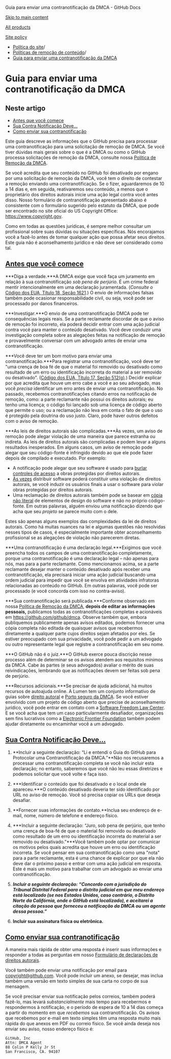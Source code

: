 Guia para enviar uma contranotificação da DMCA - GitHub Docs

[Skip to main content](#main-content)

[All products](/pt)

[Site policy](/site-policy)

* [Política do site](/pt/site-policy)/
* [Políticas de remoção de conteúdo](/pt/site-policy/content-removal-policies)/
* [Guia para enviar uma contranotificação da DMCA](/pt/site-policy/content-removal-policies/guide-to-submitting-a-dmca-counter-notice)

Guia para enviar uma contranotificação da DMCA
==========

Neste artigo
----------

* [Antes que você comece](#before-you-start)
* [Sua Contra Notificação Deve...](#your-counter-notice-must)
* [Como enviar sua contranotificação](#how-to-submit-your-counter-notice)

Este guia descreve as informações que o GitHub precisa para processar uma contranotificação para uma solicitação de remoção de DMCA. Se você tiver dúvidas mais gerais sobre o que é a DMCA ou como o GitHub processa solicitações de remoção da DMCA, consulte nossa [Política de Remoção da DMCA](/pt/site-policy/content-removal-policies/dmca-takedown-policy).

Se você acredita que seu conteúdo no GitHub foi desativado por engano por uma solicitação de remoção da DMCA, você tem o direito de contestar a remoção enviando uma contranotificação. Se o fizer, aguardaremos de 10 a 14 dias e, em seguida, reativaremos seu conteúdo, a menos que o proprietário dos direitos autorais inicie uma ação legal contra você antes disso. Nosso formulário de contranotificação apresentado abaixo é consistente com o formulário sugerido pelo estatuto da DMCA, que pode ser encontrado no site oficial do US Copyright Office: <https://www.copyright.gov>.

Como em todas as questões jurídicas, é sempre melhor consultar um profissional sobre suas dúvidas ou situações específicas. Nós encorajamos você a fazê-lo antes de tomar qualquer ação que possa afetar seus direitos. Este guia não é aconselhamento jurídico e não deve ser considerado como tal.

[Antes que você comece](#before-you-start)
----------

***Diga a verdade.***A DMCA exige que você faça um juramento em relação à sua contranotificação *sob pena de perjúrio*. É um crime federal mentir intencionalmente em uma declaração juramentada. (*Consulte o* [Código dos EUA, Título 18, Seção 1621](https://www.gpo.gov/fdsys/pkg/USCODE-2011-title18/html/USCODE-2011-title18-partI-chap79-sec1621.htm).) O envio de informações falsas também pode ocasionar responsabilidade civil, ou seja, você pode ser processado por danos financeiros.

***Investigar.***O envio de uma contranotificação DMCA pode ter consequências legais reais. Se a parte reclamante discordar de que o aviso de remoção foi incorreto, ela poderá decidir entrar com uma ação judicial contra você para manter o conteúdo desativado. Você deve conduzir uma investigação completa sobre as alegações feitas na notificação de remoção e provavelmente conversar com um advogado antes de enviar uma contranotificação.

***Você deve ter um bom motivo para enviar uma contranotificação.***Para registrar uma contranotificação, você deve ter "uma crença de boa fé de que o material foi removido ou desativado como resultado de um erro ou identificação incorreta do material a ser removido ou desativado". ([Código dos EUA, Título 17, Seção 512(g)](https://www.copyright.gov/title17/92chap5.html#512).) Decidir explicar por que acredita que houve um erro cabe a você e ao seu advogado, mas você *precisa* identificar um erro antes de enviar uma contranotificação. No passado, recebemos contranotificações citando erros na notificação de remoção, como: a parte reclamante não possui os direitos autorais; eu tenho uma licença; o código foi lançado sob uma licença de código aberto que permite o uso; ou a reclamação não leva em conta o fato de que o uso é protegido pela doutrina do uso justo. Claro, pode haver outros defeitos com o aviso de remoção.

***As leis de direitos autorais são complicadas.***Às vezes, um aviso de remoção pode alegar violação de uma maneira que parece estranha ou indireta. As leis de direitos autorais são complicadas e podem levar a alguns resultados inesperados. Em alguns casos, um aviso de remoção pode alegar que seu código-fonte é infringido devido ao que ele pode fazer depois de compilado e executado. Por exemplo:

* A notificação pode alegar que seu software é usado para [burlar controles de acesso](https://www.copyright.gov/title17/92chap12.html) a obras protegidas por direitos autorais.
* [Às vezes](https://www.copyright.gov/docs/mgm/) distribuir software poderá constituir uma violação de direitos autorais, se você induzir os usuários finais a usar o software para violar obras protegidas por direitos autorais.
* Uma reclamação de direitos autorais também pode se basear em [cópia não literal](https://en.wikipedia.org/wiki/Substantial_similarity) de elementos de design do software e não no próprio código-fonte. Em outras palavras, alguém enviou uma notificação dizendo que acha que seu *projeto* se parece muito com o dele.

Estes são apenas alguns exemplos das complexidades da lei de direitos autorais. Como há muitas nuances na lei e algumas questões não resolvidas nesses tipos de casos, é especialmente importante obter aconselhamento profissional se as alegações de violação não parecerem diretas.

***Uma contranotificação é uma declaração legal.***Exigimos que você preencha todos os campos de uma contranotificação completamente, porque uma contranotificação é uma declaração legal – não apenas para nós, mas para a parte reclamante. Como mencionamos acima, se a parte reclamante desejar manter o conteúdo desativado após receber uma contranotificação, ela precisará iniciar uma ação judicial buscando uma ordem judicial para impedir que você se envolva em atividades infratoras relacionadas ao conteúdo no GitHub. Em outras palavras, você pode ser processado (e você concorda com isso no contra-aviso).

***Sua contranotificação será publicada.***Conforme observado em nossa [Política de Remoção da DMCA](/pt/site-policy/content-removal-policies/dmca-takedown-policy#d-transparency), **depois de editar as informações pessoais,** publicamos todas as contranotificações completas e acionáveis em <https://github.com/github/dmca>. Observe também que, embora publiquemos publicamente apenas avisos editados, podemos fornecer uma cópia completa não editada de quaisquer avisos que recebermos diretamente a qualquer parte cujos direitos sejam afetados por eles. Se estiver preocupado com sua privacidade, você pode pedir a um advogado ou outro representante legal que registre a contranotificação em seu nome.

***O GitHub não é o juiz.***O GitHub exerce pouca discrição nesse processo além de determinar se os avisos atendem aos requisitos mínimos da DMCA. Cabe às partes (e seus advogados) avaliar o mérito de suas reivindicações, lembrando que as notificações devem ser feitas sob pena de perjúrio.

***Recursos adicionais.***Se precisar de ajuda adicional, há muitos recursos de autoajuda online. A Lumen tem um conjunto informativo de guias sobre [direito autoral](https://www.lumendatabase.org/topics/5) e [Porto seguro da DMCA](https://www.lumendatabase.org/topics/14). Se você estiver envolvido com um projeto de código aberto que precise de aconselhamento jurídico, você pode entrar em contato com a [Software Freedom Law Center](https://www.softwarefreedom.org/about/contact/). E se você acha que tem um caso particularmente desafiador, organizações sem fins lucrativos como a [Electronic Frontier Foundation](https://www.eff.org/pages/legal-assistance) também podem ajudar diretamente ou encaminhar você a um advogado.

[Sua Contra Notificação Deve...](#your-counter-notice-must)
----------

1. **Incluir a seguinte declaração: “Li e entendi o Guia do GitHub para Protocolar uma Contranotificação da DMCA.”**Não nos recusaremos a processar uma contranotificação completa se você não incluir esta declaração; no entanto, saberemos que você não leu essas diretrizes e podemos solicitar que você volte e faça isso.

2. ***Identificar o conteúdo que foi desativado e o local onde ele apareceu.***O conteúdo desativado deveria ter sido identificado por URL no aviso de remoção. Você só precisa copiar os URLs que deseja desafiar.

3. **Fornecer suas informações de contato.**Inclua seu endereço de e-mail, nome, número de telefone e endereço físico.

4. ***Incluir a seguinte declaração: “Juro, sob pena de perjúrio, que tenho uma crença de boa-fé de que o material foi removido ou desativado como resultado de um erro ou identificação incorreta do material a ser removido ou desativado.”***Você também pode optar por comunicar os motivos pelos quais acredita que houve um erro ou identificação incorreta. Se você pensar em sua contranotificação como uma "nota" para a parte reclamante, esta é uma chance de explicar por que ela não deve dar o próximo passo e entrar com uma ação judicial em resposta. Este é mais um motivo para trabalhar com um advogado ao enviar uma contranotificação.

5. ***Incluir a seguinte declaração: “Concordo com a jurisdição do Tribunal Distrital Federal para o distrito judicial em que meu endereço está localizado (se nos Estados Unidos, caso contrário, o Distrito Norte da Califórnia, onde o GitHub está localizado), e aceitarei a citação da pessoa que forneceu a notificação da DMCA ou um agente dessa pessoa.”***

6. **Incluir sua assinatura física ou eletrônica.**

[Como enviar sua contranotificação](#how-to-submit-your-counter-notice)
----------

A maneira mais rápida de obter uma resposta é inserir suas informações e responder a todas as perguntas em nosso [Formulário de declarações de direitos autorais](https://github.com/contact/dmca).

Você também pode enviar uma notificação por email para [copyright@github.com](mailto:copyright@github.com). Você pode incluir um anexo, se desejar, mas inclua também uma versão em texto simples de sua carta no corpo de sua mensagem.

Se você precisar enviar sua notificação pelos correios, também poderá fazê-lo, mas levará *substancialmente* mais tempo para recebermos e respondermos à notificação, e o período de espera de 10 a 14 dias começa a partir do momento em que *recebemos* sua contranotificação. Os avisos que recebemos por e-mail em texto simples têm uma resposta muito mais rápida do que anexos em PDF ou correio físico. Se você ainda deseja nos enviar seu aviso, nosso endereço físico é:

```
GitHub, Inc
Attn: DMCA Agent
88 Colin P Kelly Jr St
San Francisco, CA. 94107

```
